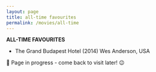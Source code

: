 ```yaml
---
layout: page
title: all-time favourites
permalink: /movies/all-time
---
```


<b>ALL-TIME FAVOURITES</b>

- The Grand Budapest Hotel (2014) Wes Anderson, USA


🚧 Page in progress - come back to visit later! 😉

<style>
  .wrapper {
    max-width: 58em;
  }
</style>